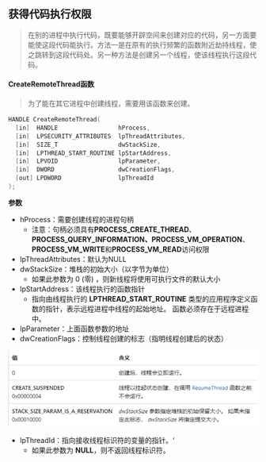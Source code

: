 ## 获得代码执行权限

> 在别的进程中执行代码，既要能够开辟空间来创建对应的代码，另一方面要能使这段代码能执行。方法一是在原有的执行频繁的函数附近劫持线程，使之跳转到这段代码处。另一种方法是创建另一个线程，使该线程执行这段代码。

#### CreateRemoteThread函数

> 为了能在其它进程中创建线程，需要用该函数来创建。

```C++
HANDLE CreateRemoteThread(
  [in]  HANDLE                 hProcess,
  [in]  LPSECURITY_ATTRIBUTES  lpThreadAttributes,
  [in]  SIZE_T                 dwStackSize,
  [in]  LPTHREAD_START_ROUTINE lpStartAddress,
  [in]  LPVOID                 lpParameter,
  [in]  DWORD                  dwCreationFlags,
  [out] LPDWORD                lpThreadId
);
```

**参数**

* hProcess：需要创建线程的进程句柄
	* 注意：句柄必须具有**PROCESS_CREATE_THREAD**、**PROCESS_QUERY_INFORMATION、PROCESS_VM_OPERATION**、**PROCESS_VM_WRITE**和**PROCESS_VM_READ**访问权限
* lpThreadAttributes：默认为NULL
* dwStackSize：堆栈的初始大小（以字节为单位）
	* 如果此参数为 0 (零) ，则新线程将使用可执行文件的默认大小
* lpStartAddress：该线程执行的函数指针
	* 指向由线程执行的 **LPTHREAD_START_ROUTINE** 类型的应用程序定义函数的指针，表示远程进程中线程的起始地址。 函数必须存在于远程进程中。
* lpParameter：上面函数参数的地址
* dwCreationFlags：控制线程创建的标志（指明线程创建后的状态）

![](picture/标识表.png)

* lpThreadId：指向接收线程标识符的变量的指针。‘
	* 如果此参数为 **NULL**，则不返回线程标识符。